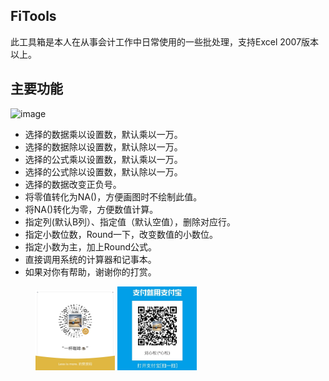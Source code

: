 ## FiTools
此工具箱是本人在从事会计工作中日常使用的一些批处理，支持Excel 2007版本以上。
## 主要功能
![image](https://user-images.githubusercontent.com/2892377/77033703-f5778e80-69e2-11ea-8a5f-ce46461d9aa4.png)

- 选择的数据乘以设置数，默认乘以一万。
- 选择的数据除以设置数，默认除以一万。
- 选择的公式乘以设置数，默认乘以一万。
- 选择的公式除以设置数，默认除以一万。
- 选择的数据改变正负号。
- 将零值转化为NA()，方便画图时不绘制此值。
- 将NA()转化为零，方便数值计算。
- 指定列(默认B列）、指定值（默认空值），删除对应行。
- 指定小数位数，Round一下，改变数值的小数位。
- 指定小数为主，加上Round公式。
- 直接调用系统的计算器和记事本。
- 如果对你有帮助，谢谢你的打赏。
<figure class="half">
<img src="https://github.com/sandylaw/Fitools/blob/master/png/wechat.jpg" width = "30%" />
<img src="https://github.com/sandylaw/Fitools/blob/master/png/alipay.jpg" width = "30%" />
</figure>
